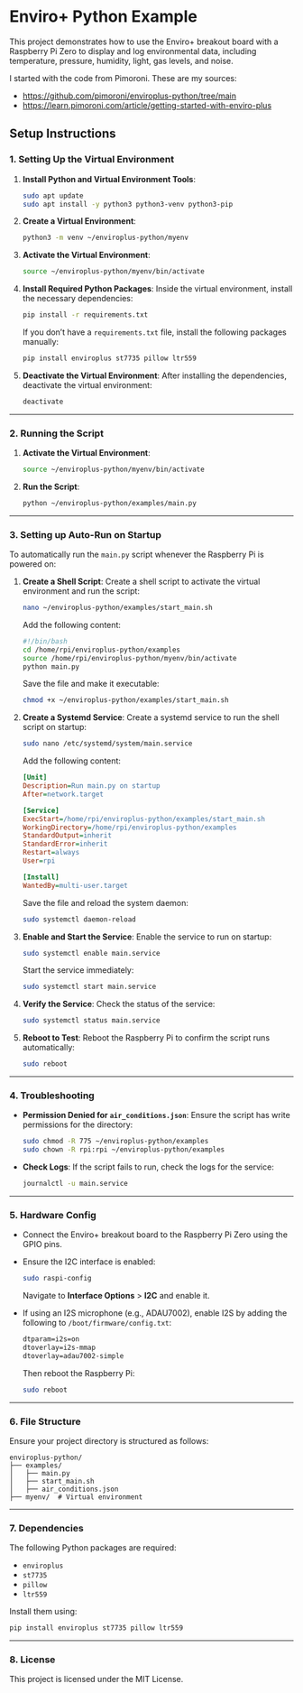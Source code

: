 # Enviro+ Python Example

This project demonstrates how to use the Enviro+ breakout board with a Raspberry Pi Zero to display and log environmental data, including temperature, pressure, humidity, light, gas levels, and noise.

I started with the code from Pimoroni. These are my sources:
- https://github.com/pimoroni/enviroplus-python/tree/main
- https://learn.pimoroni.com/article/getting-started-with-enviro-plus

## Setup Instructions

### 1. Setting Up the Virtual Environment
1. **Install Python and Virtual Environment Tools**:
   ```bash
   sudo apt update
   sudo apt install -y python3 python3-venv python3-pip
   ```

2. **Create a Virtual Environment**:
   ```bash
   python3 -m venv ~/enviroplus-python/myenv
   ```

3. **Activate the Virtual Environment**:
   ```bash
   source ~/enviroplus-python/myenv/bin/activate
   ```

4. **Install Required Python Packages**:
   Inside the virtual environment, install the necessary dependencies:
   ```bash
   pip install -r requirements.txt
   ```
   If you don’t have a `requirements.txt` file, install the following packages manually:
   ```bash
   pip install enviroplus st7735 pillow ltr559
   ```

5. **Deactivate the Virtual Environment**:
   After installing the dependencies, deactivate the virtual environment:
   ```bash
   deactivate
   ```

---

### 2. Running the Script
1. **Activate the Virtual Environment**:
   ```bash
   source ~/enviroplus-python/myenv/bin/activate
   ```

2. **Run the Script**:
   ```bash
   python ~/enviroplus-python/examples/main.py
   ```

---

### 3. Setting up Auto-Run on Startup

To automatically run the `main.py` script whenever the Raspberry Pi is powered on:

1. **Create a Shell Script**:
   Create a shell script to activate the virtual environment and run the script:
   ```bash
   nano ~/enviroplus-python/examples/start_main.sh
   ```
   Add the following content:
   ```bash
   #!/bin/bash
   cd /home/rpi/enviroplus-python/examples
   source /home/rpi/enviroplus-python/myenv/bin/activate
   python main.py
   ```
   Save the file and make it executable:
   ```bash
   chmod +x ~/enviroplus-python/examples/start_main.sh
   ```

2. **Create a Systemd Service**:
   Create a systemd service to run the shell script on startup:
   ```bash
   sudo nano /etc/systemd/system/main.service
   ```
   Add the following content:
   ```ini
   [Unit]
   Description=Run main.py on startup
   After=network.target

   [Service]
   ExecStart=/home/rpi/enviroplus-python/examples/start_main.sh
   WorkingDirectory=/home/rpi/enviroplus-python/examples
   StandardOutput=inherit
   StandardError=inherit
   Restart=always
   User=rpi

   [Install]
   WantedBy=multi-user.target
   ```
   Save the file and reload the system daemon:
   ```bash
   sudo systemctl daemon-reload
   ```

3. **Enable and Start the Service**:
   Enable the service to run on startup:
   ```bash
   sudo systemctl enable main.service
   ```
   Start the service immediately:
   ```bash
   sudo systemctl start main.service
   ```

4. **Verify the Service**:
   Check the status of the service:
   ```bash
   sudo systemctl status main.service
   ```

5. **Reboot to Test**:
   Reboot the Raspberry Pi to confirm the script runs automatically:
   ```bash
   sudo reboot
   ```

---

### 4. Troubleshooting
- **Permission Denied for `air_conditions.json`**:
  Ensure the script has write permissions for the directory:
  ```bash
  sudo chmod -R 775 ~/enviroplus-python/examples
  sudo chown -R rpi:rpi ~/enviroplus-python/examples
  ```

- **Check Logs**:
  If the script fails to run, check the logs for the service:
  ```bash
  journalctl -u main.service
  ```

---

### 5. Hardware Config

- Connect the Enviro+ breakout board to the Raspberry Pi Zero using the GPIO pins.

- Ensure the I2C interface is enabled:
  ```bash
  sudo raspi-config
  ```
  Navigate to **Interface Options** > **I2C** and enable it.

- If using an I2S microphone (e.g., ADAU7002), enable I2S by adding the following to `/boot/firmware/config.txt`:
  ```txt
  dtparam=i2s=on
  dtoverlay=i2s-mmap
  dtoverlay=adau7002-simple
  ```
  Then reboot the Raspberry Pi:
  ```bash
  sudo reboot
  ```

---

### 6. File Structure

Ensure your project directory is structured as follows:
```
enviroplus-python/
├── examples/
│   ├── main.py
│   ├── start_main.sh
│   ├── air_conditions.json
├── myenv/  # Virtual environment
```

---

### 7. Dependencies

The following Python packages are required:
- `enviroplus`
- `st7735`
- `pillow`
- `ltr559`

Install them using:
```bash
pip install enviroplus st7735 pillow ltr559
```

---

### 8. License

This project is licensed under the MIT License.

